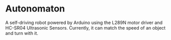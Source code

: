 # Autonomaton
A self-driving robot powered by Arduino using the L289N motor driver and HC-SR04 Ultrasonic Sensors. Currently, it can match the speed of an object and turn with it.
